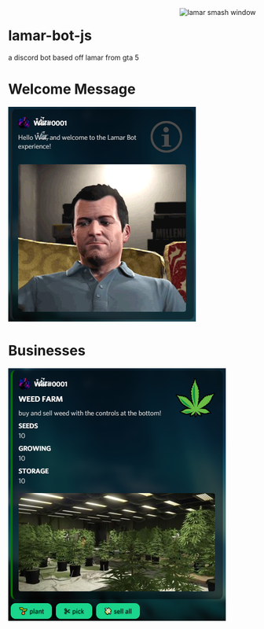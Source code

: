 <img align="right" alt="lamar smash window" src="./images/images/gta5-logo.png" height="150px">

# lamar-bot-js
 a discord bot based off lamar from gta 5

# Welcome Message
![businesses](./images/intro%20screenshot.PNG "Welcome Message")

# Businesses
![businesses](./images/businesses%20screenshot.PNG "Businesses")